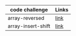 | code challenge     | Links                                 |
| -----------        | -------------------------             |
| array-reversed     | [link](array-reverse/README.md)       |
| array-insert-shift | [link](array-insert-shift/README.md)  |

